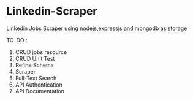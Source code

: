 # Linkedin-Scraper
Linkedin Jobs Scraper using nodejs,expressjs and mongodb as storage

TO-DO :
1. CRUD jobs resource
2. CRUD Unit Test
3. Refine Schema
4. Scraper
5. Full-Text Search
6. API Authentication
7. API Documentation
